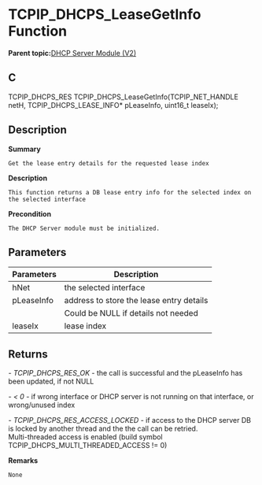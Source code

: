 # TCPIP\_DHCPS\_LeaseGetInfo Function

**Parent topic:**[DHCP Server Module \(V2\)](GUID-EE292D18-2DE6-478E-AAE1-74C69A31459E.md)

## C

TCPIP\_DHCPS\_RES TCPIP\_DHCPS\_LeaseGetInfo\(TCPIP\_NET\_HANDLE netH, TCPIP\_DHCPS\_LEASE\_INFO\* pLeaseInfo, uint16\_t leaseIx\);

## Description

**Summary**

```
Get the lease entry details for the requested lease index  
```

**Description**

```
This function returns a DB lease entry info for the selected index on the selected interface  
```

**Precondition**

```
The DHCP Server module must be initialized.  
```

## Parameters

|Parameters|Description|
|----------|-----------|
|hNet|the selected interface|
|pLeaseInfo|address to store the lease entry details|
||Could be NULL if details not needed|
|leaseIx|lease index|

## Returns

*- TCPIP\_DHCPS\_RES\_OK* - the call is successful and the pLeaseInfo has been updated, if not NULL

*- < 0* - if wrong interface or DHCP server is not running on that interface, or wrong/unused index

*- TCPIP\_DHCPS\_RES\_ACCESS\_LOCKED* - if access to the DHCP server DB is locked by another thread and the the call can be retried.<br />Multi-threaded access is enabled \(build symbol TCPIP\_DHCPS\_MULTI\_THREADED\_ACCESS != 0\)

**Remarks**

```
None  
```

